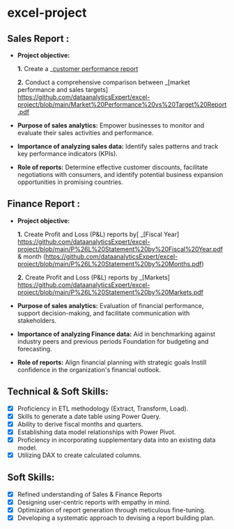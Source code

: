 # excel-project

## Sales Report :


- **Project objective:** 

    **1.** Create a _[customer performance report](https://github.com/dataanalyticsExpert/excel-project/blob/main/Customer%20Performance%20Report.pdf)

    **2.** Conduct a comprehensive comparison between _[market performance and sales targets] https://github.com/dataanalyticsExpert/excel-project/blob/main/Market%20Performance%20vs%20Target%20Report.pdf
- **Purpose of sales analytics:** Empower businesses to monitor and evaluate their sales activities and performance.

- **Importance of analyzing sales data:** Identify sales patterns and track key performance indicators (KPIs).

- **Role of reports:** Determine effective customer discounts, facilitate negotiations with consumers, and identify potential business expansion opportunities in promising countries.


## Finance Report :

- **Project objective:** 

    **1.** Create Profit and Loss (P&L) reports by[ _[Fiscal Year] https://github.com/dataanalyticsExpert/excel-project/blob/main/P%26L%20Statement%20by%20Fiscal%20Year.pdf & month (https://github.com/dataanalyticsExpert/excel-project/blob/main/P%26L%20Statement%20by%20Months.pdf)

   **2.** Create Profit and Loss (P&L) reports by _[Markets] https://github.com/dataanalyticsExpert/excel-project/blob/main/P%26L%20Statement%20by%20Markets.pdf

- **Purpose of sales analytics:** Evaluation of financial performance, support decision-making, and facilitate communication with stakeholders.

- **Importance of analyzing Finance data:** Aid in benchmarking against industry peers and previous periods Foundation for budgeting and forecasting.

- **Role of reports:** Align financial planning with strategic goals Instill confidence in the organization's financial outlook.


## Technical & Soft Skills:
- [x]	Proficiency in ETL methodology (Extract, Transform, Load).
- [x]	Skills to generate a date table using Power Query.
- [x]	Ability to derive fiscal months and quarters.
- [x]	Establishing data model relationships with Power Pivot.
- [x]	Proficiency in incorporating supplementary data into an existing data model.
- [x]	Utilizing DAX to create calculated columns.

## Soft Skills:
- [x]	Refined understanding of Sales & Finance Reports
- [x]	Designing user-centric reports with empathy in mind.
- [x]	Optimization of report generation through meticulous fine-tuning.
- [x]	Developing a systematic approach to devising a report building plan.
